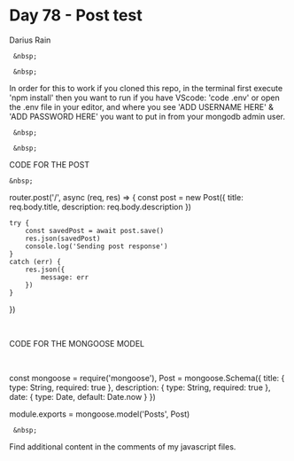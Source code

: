 # Day 78 - Post test
Darius Rain
   
   
   
     &nbsp;
    
     &nbsp;
   
In order for this to work if you cloned this repo, in the terminal first execute 'npm install' then you want to run if you have VScode: 'code .env' or open the .env file in your editor,
and where you see 'ADD USERNAME HERE' & 'ADD PASSWORD HERE' you want to put in from your mongodb admin user.





     &nbsp;
    
     &nbsp;
   
CODE FOR THE POST

    &nbsp; 


router.post('/', async  (req, res) => {
    const post = new Post({
        title: req.body.title,
        description: req.body.description
    })
   
    try {
        const savedPost = await post.save()
        res.json(savedPost) 
        console.log('Sending post response')
    } 
    catch (err) { 
        res.json({
            message: err
        })
    }
})


  &nbsp;


CODE FOR THE MONGOOSE MODEL

  &nbsp;

const mongoose = require('mongoose'),
Post = mongoose.Schema({
    title: {
        type: String,
        required: true
    },
    description: {
        type: String,
        required: true
    },
    date: {
        type: Date,
        default: Date.now
    }
})


module.exports = mongoose.model('Posts', Post)









     &nbsp;

Find additional content in the comments of my javascript files.